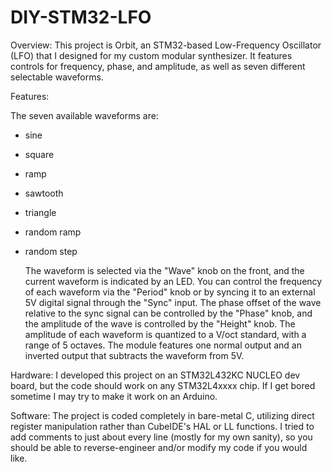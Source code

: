 # DIY-STM32-LFO

Overview:
	This project is Orbit, an STM32-based Low-Frequency Oscillator (LFO) that I designed for my custom modular 
synthesizer. It features controls for frequency, phase, and amplitude, as well as seven different selectable 
waveforms.

Features:

The seven available waveforms are:
- sine
- square
- ramp
- sawtooth
- triangle
- random ramp
- random step

	The waveform is selected via the "Wave" knob on the front, and the current waveform is indicated by an LED.
You can control the frequency of each waveform via the "Period" knob or by syncing it to an external 5V 
digital signal through the "Sync" input. The phase offset of the wave relative to the sync signal can be controlled by the
"Phase" knob, and the amplitude of the wave is controlled by the "Height" knob. The amplitude of each waveform is
quantized to a V/oct standard, with a range of 5 octaves. The module features one normal output and an inverted output that
subtracts the waveform from 5V.

Hardware:
	I developed this project on an STM32L432KC NUCLEO dev board, but the code should work on any STM32L4xxxx 
chip. If I get bored sometime I may try to make it work on an Arduino.
	
Software:
	The project is coded completely in bare-metal C, utilizing direct register manipulation rather than 
CubeIDE's HAL or LL functions. I tried to add comments to just about every line (mostly for my own sanity), 
so you should be able to reverse-engineer and/or modify my code if you would like.
